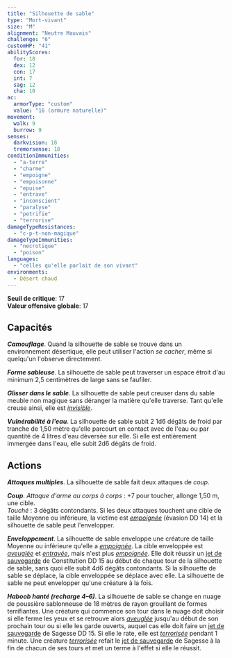 ```yaml
---
title: "Silhouette de sable"
type: "Mort-vivant"
size: "M"
alignment: "Neutre Mauvais"
challenge: "6"
customHP: "41"
abilityScores:
  for: 18
  dex: 12
  con: 17
  int: 7
  sag: 12
  cha: 10
ac:
  armorType: "custom"
  value: "16 (armure naturelle)"
movement:
  walk: 9
  burrow: 9
senses:
  darkvision: 18
  tremorsense: 18
conditionImmunities:
  - "a-terre"
  - "charme"
  - "empoigne"
  - "empoisonne"
  - "epuise"
  - "entrave"
  - "inconscient"
  - "paralyse"
  - "petrifie"
  - "terrorise"
damageTypeResistances:
  - "c-p-t-non-magique"
damageTypeImmunities:
  - "necrotique"
  - "poison"
languages:
  - "celles qu'elle parlait de son vivant"
environments:
  - Désert chaud
---
```

**Seuil de critique**: 17          
**Valeur offensive globale**: 17  
## Capacités
_**Camouflage**_. Quand la silhouette de sable se trouve dans un environnement désertique, elle peut utiliser l'action _se cacher_, même si quelqu'un l'observe directement.

_**Forme sableuse**_. La silhouette de sable peut traverser un espace étroit d'au minimum 2,5 centimètres de large sans se faufiler.

_**Glisser dans le sable**_. La silhouette de sable peut creuser dans du sable meuble non magique sans déranger la matière qu'elle traverse. Tant qu'elle creuse ainsi, elle est [_invisible_](/gerer-la-sante-du-personnage/#invisible).

_**Vulnérabilité à l'eau**_. La silhouette de sable subit 2 1d6 dégâts de froid par tranche de 1,50 mètre qu'elle parcourt en contact avec de l'eau ou par quantité de 4 litres d'eau déversée sur elle. Si elle est entièrement immergée dans l'eau, elle subit 2d6 dégâts de froid.

## Actions
_**Attaques multiples**_. La silhouette de sable fait deux attaques de _coup_.

_**Coup**_. _Attaque d'arme au corps à corps_ : +7 pour toucher, allonge 1,50 m, une cible.  
_Touché_ : 3 dégâts contondants. Si les deux attaques touchent une cible de taille Moyenne ou inférieure, la victime est [_empoignée_](/gerer-la-sante-du-personnage/#empoigne) (évasion DD 14) et la silhouette de sable peut l'envelopper.

_**Enveloppement**_. La silhouette de sable enveloppe une créature de taille Moyenne ou inférieure qu'elle a [_empoignée_](/gerer-la-sante-du-personnage/#empoigne). La cible enveloppée est [_aveuglée_](/gerer-la-sante-du-personnage/#aveugle) et [_entravée_](/gerer-la-sante-du-personnage/#entrave), mais n'est plus [_empoignée_](/gerer-la-sante-du-personnage/#empoigne). Elle doit réussir un [jet de sauvegarde](/utiliser-les-caracteristiques/#jets-de-sauvegarde) de Constitution DD 15 au début de chaque tour de la silhouette de sable, sans quoi elle subit 4d6 dégâts contondants. Si la silhouette de sable se déplace, la cible enveloppée se déplace avec elle. La silhouette de sable ne peut envelopper qu'une créature à la fois.

_**Haboob hanté (recharge 4–6)**_. La silhouette de sable se change en nuage de poussière sablonneuse de 18 mètres de rayon grouillant de formes terrifiantes. Une créature qui commence son tour dans le nuage doit choisir si elle ferme les yeux et se retrouve alors [_aveuglée_](/gerer-la-sante-du-personnage/#aveugle) jusqu'au début de son prochain tour ou si elle les garde ouverts, auquel cas elle doit faire un [jet de sauvegarde](/utiliser-les-caracteristiques/#jets-de-sauvegarde) de Sagesse DD 15. Si elle le rate, elle est [_terrorisée_](/gerer-la-sante-du-personnage/#terrorise) pendant 1 minute. Une créature [_terrorisée_](/gerer-la-sante-du-personnage/#terrorise) refait le [jet de sauvegarde](/utiliser-les-caracteristiques/#jets-de-sauvegarde) de Sagesse à la fin de chacun de ses tours et met un terme à l'effet si elle le réussit.  
